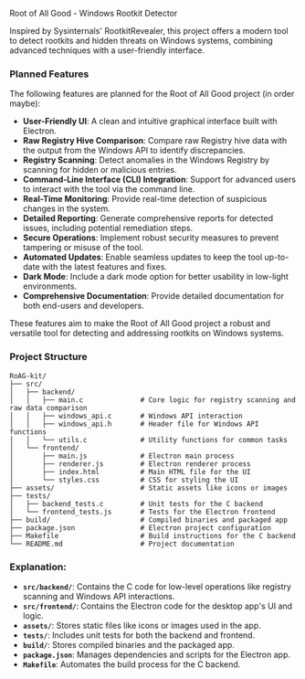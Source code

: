 Root of All Good - Windows Rootkit Detector

Inspired by Sysinternals' RootkitRevealer, this project offers a modern tool to detect rootkits and hidden threats on Windows systems, combining advanced techniques with a user-friendly interface.

### Planned Features

The following features are planned for the Root of All Good project (in order maybe):

- **User-Friendly UI**: A clean and intuitive graphical interface built with Electron.
- **Raw Registry Hive Comparison**: Compare raw Registry hive data with the output from the Windows API to identify discrepancies.
- **Registry Scanning**: Detect anomalies in the Windows Registry by scanning for hidden or malicious entries.
- **Command-Line Interface (CLI) Integration**: Support for advanced users to interact with the tool via the command line.
- **Real-Time Monitoring**: Provide real-time detection of suspicious changes in the system.
- **Detailed Reporting**: Generate comprehensive reports for detected issues, including potential remediation steps.
- **Secure Operations**: Implement robust security measures to prevent tampering or misuse of the tool.
- **Automated Updates**: Enable seamless updates to keep the tool up-to-date with the latest features and fixes.
- **Dark Mode**: Include a dark mode option for better usability in low-light environments.
- **Comprehensive Documentation**: Provide detailed documentation for both end-users and developers.

These features aim to make the Root of All Good project a robust and versatile tool for detecting and addressing rootkits on Windows systems.

### Project Structure

```
RoAG-kit/
├── src/
│   ├── backend/
│   │   ├── main.c              # Core logic for registry scanning and raw data comparison
│   │   ├── windows_api.c       # Windows API interaction
│   │   ├── windows_api.h       # Header file for Windows API functions
│   │   └── utils.c             # Utility functions for common tasks
│   └── frontend/
│       ├── main.js             # Electron main process
│       ├── renderer.js         # Electron renderer process
│       ├── index.html          # Main HTML file for the UI
│       └── styles.css          # CSS for styling the UI
├── assets/                     # Static assets like icons or images
├── tests/
│   ├── backend_tests.c         # Unit tests for the C backend
│   └── frontend_tests.js       # Tests for the Electron frontend
├── build/                      # Compiled binaries and packaged app
├── package.json                # Electron project configuration
├── Makefile                    # Build instructions for the C backend
└── README.md                   # Project documentation
```

### Explanation:
- **`src/backend/`**: Contains the C code for low-level operations like registry scanning and Windows API interactions.
- **`src/frontend/`**: Contains the Electron code for the desktop app's UI and logic.
- **`assets/`**: Stores static files like icons or images used in the app.
- **`tests/`**: Includes unit tests for both the backend and frontend.
- **`build/`**: Stores compiled binaries and the packaged app.
- **`package.json`**: Manages dependencies and scripts for the Electron app.
- **`Makefile`**: Automates the build process for the C backend.

```
